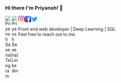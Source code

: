 ### Hi there I'm Priyansh! 👋
<a href="https://t.me/Priyansh_shredder" target="_blank">
  <img align="left" alt="Priyansh Saxena| Telegram" width="21px" src="https://cdn-icons-png.flaticon.com/512/2111/2111644.png" />
</a>
<a href="https://www.linkedin.com/in/priyansh-saxena-254192190/" target="_blank">
  <img align="left" padding-right="5px" alt="Priyansh Saxena| Linkedin" width="21px" src="https://cdn-icons-png.flaticon.com/512/174/174857.png"/>
</a>
<a href="https://www.instagram.com/__furious__priyansh__/" target="_blank">
  <img align="left" alt="Priyansh Saxena| instagram" width="21px"  src="assets\instagram.svg">
</a>
<a href="https://www.facebook.com/profile.php?id=100010585428131" target="_blank">
  <img align="left" alt="Priyansh Saxena| Facebook" width="21px"  src="assets\facebook.png">
</a>
<a href="https://twitter.com/Priyansh1227114" target="_blank">
  <img align="left" alt="Priyansh Saxena| Twitter" width="21px"  src="assets\twitter.svg">
</a


<br>
  
<br>
<br>
Front end web developer | Deep Learning | SQL   
<br>
Feel free to reach out to me. <br><br>




